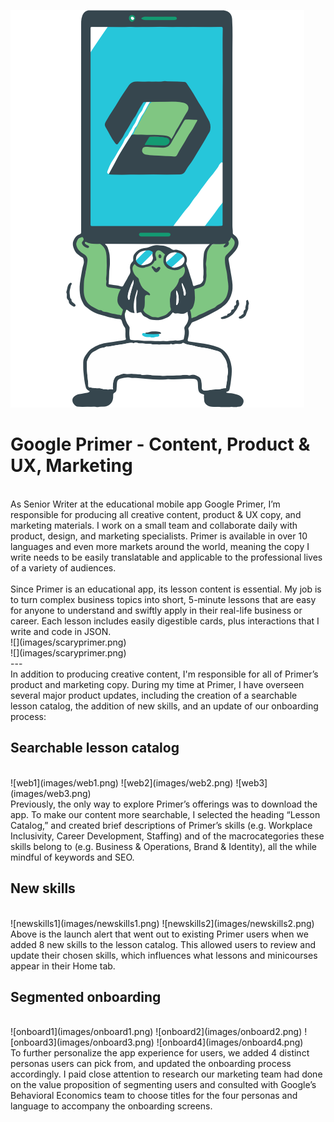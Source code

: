 ![primer header](images/primerheader.png)
# Google Primer - Content, Product & UX, Marketing
<br />
As Senior Writer at the educational mobile app Google Primer, I’m responsible for producing all creative content, product & UX copy, and marketing materials. I work on a small team and collaborate daily with product, design, and marketing specialists. Primer is available in over 10 languages and even more markets around the world, meaning the copy I write needs to be easily translatable and applicable to the professional lives of a variety of audiences.
<br />
<br />
Since Primer is an educational app, its lesson content is essential. My job is to turn complex business topics into short, 5-minute lessons that are easy for anyone to understand and swiftly apply in their real-life business or career. Each lesson includes easily digestible cards, plus interactions that I write and code in JSON. 
<br />
![](images/scaryprimer.png)
<br />
![](images/scaryprimer.png)
<br />
---
<br />
In addition to producing creative content, I'm responsible for all of Primer’s product and marketing copy. During my time at Primer, I have overseen several major product updates, including the creation of a searchable lesson catalog, the addition of new skills, and an update of our onboarding process: 

## Searchable lesson catalog
<br />
![web1](images/web1.png)
![web2](images/web2.png)
![web3](images/web3.png)
<br />
Previously, the only way to explore Primer’s offerings was to download the app. To make our content more searchable, I selected the heading “Lesson Catalog,” and created brief descriptions of Primer’s skills (e.g. Workplace Inclusivity, Career Development, Staffing) and of the macrocategories these skills belong to (e.g. Business & Operations, Brand & Identity), all the while mindful of keywords and SEO.
<br />

## New skills
<br />
![newskills1](images/newskills1.png)
![newskills2](images/newskills2.png)
<br />
Above is the launch alert that went out to existing Primer users when we added 8 new skills to the lesson catalog. This allowed users to review and update their chosen skills, which influences what lessons and minicourses appear in their Home tab.

## Segmented onboarding

<br />
![onboard1](images/onboard1.png)
![onboard2](images/onboard2.png)
![onboard3](images/onboard3.png)
![onboard4](images/onboard4.png)
<br />
To further personalize the app experience for users, we added 4 distinct personas users can pick from, and updated the onboarding process accordingly. I paid close attention to research our marketing team had done on the value proposition of segmenting users and consulted with Google’s Behavioral Economics team to choose titles for the four personas and language to accompany the onboarding screens.
